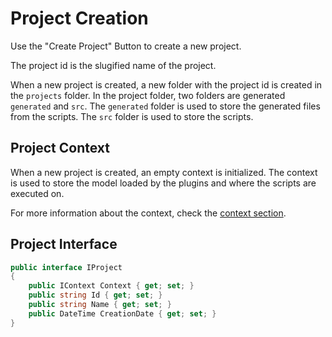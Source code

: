 ﻿# Project Creation

Use the "Create Project" Button to create a new project.

The project id is the slugified name of the project.

When a new project is created, a new folder with the project id is created in the `projects` folder.
In the project folder, two folders are generated `generated` and `src`. The `generated` folder is used to store the
generated files from the scripts. The `src` folder is used to store the scripts.

## Project Context

When a new project is created, an empty context is initialized. The context is used to store the model loaded by the
plugins and where the scripts are executed on.

For more information about the context, check the [context section](context.md).

## Project Interface

```csharp
public interface IProject
{
    public IContext Context { get; set; }
    public string Id { get; set; }
    public string Name { get; set; }
    public DateTime CreationDate { get; set; }
}
```
